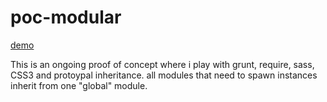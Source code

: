 poc-modular
===========

[demo](http://oliviaosby.com/poc-modular)

This is an ongoing proof of concept where i play with grunt, require, sass, CSS3 and protoypal inheritance. all modules that need to spawn instances inherit from one "global" module.